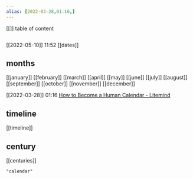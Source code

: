 ```yaml
---
alias: [2022-03-28,01:16,]
---
```

[[]]
table of content
```toc
```

[[2022-05-10]] 11:52
[[dates]]
## months
[[january]]
[[february]]
[[march]]
[[april]]
[[may]]
[[june]]
[[july]]
[[august]]
[[september]]
[[october]]
[[november]]
[[december]]

[[2022-03-28]] 01:16
[How to Become a Human Calendar - Litemind](https://litemind.com/how-to-become-a-human-calendar/)

## timeline
[[timeline]]
## century
[[centuries]]
```query
"calendar"
```